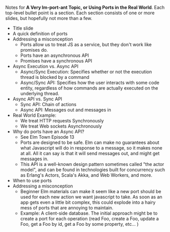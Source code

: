 Notes for **A Very Im-port-ant Topic, or Using Ports in the Real World**.
Each top-level bullet point is a section. Each section consists of one or more slides, but hopefully not more than a few.

- Title slide
- A quick definition of ports
- Addressing a misconception
    - Ports allow us to treat JS as a service, but they don't work like promises do.
    - Ports have an asynchronous API
    - Promises have a synchronous API
- Async Execution vs. Async API
	- Async/Sync Execution: Specifies whether or not the execution thread is blocked by a command
	- Async/Sync API: Specifies how the user interacts with some code entity, regardless of how commands are actually executed on the underlying thread.
- Async API vs. Sync API 
	- Sync API: Chain of actions
	- Async API: Messages out and messages in
- Real World Example:
	- We treat HTTP requests Synchronously
	- We treat Web sockets Asynchronously
- Why do ports have an Async API?
	- See Elm Town Episode 13
	- Ports are designed to be safe. Elm can make no guarantees about what Javascript will do in response to a message, so it makes none at all. All it can say is that it will send messages out, and might get messages in.
	- This API is a well-known design pattern sometimes called "the actor model", and can be found in technologies built for concurrency such as Erlang's Actors, Scala's Akka, and Web Workers, and more.
- When to use ports
- Addressing a misconception
	- Beginner Elm materials can make it seem like a new port should be used for each new action we want javascript to take. As soon as an app gets even a little bit complex, this could explode into a hairy mess of ports that are annoying to maintain.
	- Example: A client-side database. The initial approach might be to create a port for each operation (read Foo, create a Foo, update a Foo, get a Foo by id, get a Foo by some property, etc... )
